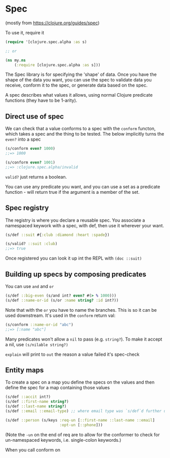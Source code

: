 # Spec

(mostly from https://clojure.org/guides/spec)

To use it, require it

```clj
(require '[clojure.spec.alpha :as s)

;; or

(ns my.ns
	(:require [clojure.spec.alpha :as s]))
```

The Spec library is for specifying the 'shape' of data. Once you have the shape of the data you want, you can use the spec to validate data you receive, conform it to the spec, or generate data based on the spec.

A spec describes what values it allows, using normal Clojure predicate functions (they have to be 1-arity).

## Direct use of spec

We can check that a value conforms to a spec with the `conform` functon, which takes a spec and the thing to be tested. The below implicitly turns the `even?` into a spec

```clj
(s/conform even? 1000)
;;=> 1000

(s/conform even? 1001)
;;=> :clojure.spec.alpha/invalid
```

`valid?` just returns a boolean.

You can use any predicate you want, and you can use a set as a predicate function - will return true if the argument is a member of the set.


## Spec registry

The registry is where you declare a reusable spec. You associate a namespaced keywork with a spec, with def, then use it wherever your want.

```clj
(s/def ::suit #{:club :diamond :heart :spade})

(s/valid? ::suit :club)
;;=> true
```

Once registered you can look it up int the REPL with `(doc ::suit)`

## Building up specs by composing predicates

You can use `and` and `or`

```clj
(s/def ::big-even (s/and int? even? #(> % 1000)))
(s/def ::name-or-id (s/or :name string? :id int?))
```

Note that with the `or` you have to name the branches. This is so it can be used downstream. It's used in the `conform` return val:

```clj
(s/conform ::name-or-id "abc")
;;=> [:name "abc"]
```

Many predicates won't allow a `nil` to pass (e.g. `string?`). To make it accept a nil, use `(s/nilable string?)`

`explain` will print to `out` the reason a value failed it's spec-check

## Entity maps

To create a spec on a map you define the specs on the values and then define the spec for a map containing those values

```clj
(s/def ::accit int?)
(s/def ::first-name string?)
(s/def ::last-name string?)
(s/def ::email ::email-type) ;; where email type was `s/def`d further up

(s/def ::person (s/keys :req-un [::first-name ::last-name ::email]
                        :opt-un [::phone]))
```

(Note the `-un` on the end of req are to allow for the conformer to check for un-namespaced keywords, i.e. single-colon keywords.)

When you call conform on 
